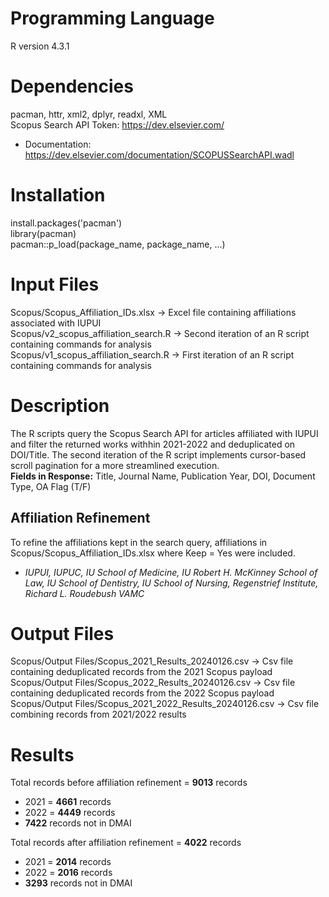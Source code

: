# Programming Language
R version 4.3.1

# Dependencies
pacman, httr, xml2, dplyr, readxl, XML  
Scopus Search API Token: https://dev.elsevier.com/
- Documentation: https://dev.elsevier.com/documentation/SCOPUSSearchAPI.wadl

# Installation
install.packages('pacman')  
library(pacman)  
pacman::p_load(package_name, package_name, ...)

# Input Files
Scopus/Scopus_Affiliation_IDs.xlsx -> Excel file containing affiliations associated with IUPUI  
Scopus/v2_scopus_affiliation_search.R -> Second iteration of an R script containing commands for analysis  
Scopus/v1_scopus_affiliation_search.R -> First iteration of an R script containing commands for analysis 

# Description
The R scripts query the Scopus Search API for articles affiliated with IUPUI and filter the returned works withhin 2021-2022 and deduplicated on DOI/Title. The second iteration of the R script implements cursor-based scroll pagination for a more streamlined execution.  
**Fields in Response:** Title, Journal Name, Publication Year, DOI, Document Type, OA Flag (T/F)

## Affiliation Refinement
To refine the affiliations kept in the search query, affiliations in Scopus/Scopus_Affiliation_IDs.xlsx where Keep = Yes were included. 
- *IUPUI, IUPUC, IU School of Medicine, IU Robert H. McKinney School of Law, IU School of Dentistry, IU School of Nursing, Regenstrief Institute, Richard L. Roudebush VAMC*

# Output Files
Scopus/Output Files/Scopus_2021_Results_20240126.csv -> Csv file containing deduplicated records from the 2021 Scopus payload
Scopus/Output Files/Scopus_2022_Results_20240126.csv -> Csv file containing deduplicated records from the 2022 Scopus payload
Scopus/Output Files/Scopus_2021_2022_Results_20240126.csv -> Csv file combining records from 2021/2022 results  

# Results
Total records before affiliation refinement = **9013** records
- 2021 = **4661** records
- 2022 = **4449** records
- **7422** records not in DMAI

Total records after affiliation refinement = **4022** records
- 2021 = **2014** records
- 2022 = **2016** records
- **3293** records not in DMAI
